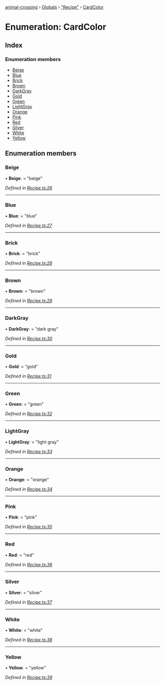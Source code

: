 [animal-crossing](../README.md) › [Globals](../globals.md) › ["Recipe"](../modules/_recipe_.md) › [CardColor](_recipe_.cardcolor.md)

# Enumeration: CardColor

## Index

### Enumeration members

* [Beige](_recipe_.cardcolor.md#beige)
* [Blue](_recipe_.cardcolor.md#blue)
* [Brick](_recipe_.cardcolor.md#brick)
* [Brown](_recipe_.cardcolor.md#brown)
* [DarkGray](_recipe_.cardcolor.md#darkgray)
* [Gold](_recipe_.cardcolor.md#gold)
* [Green](_recipe_.cardcolor.md#green)
* [LightGray](_recipe_.cardcolor.md#lightgray)
* [Orange](_recipe_.cardcolor.md#orange)
* [Pink](_recipe_.cardcolor.md#pink)
* [Red](_recipe_.cardcolor.md#red)
* [Silver](_recipe_.cardcolor.md#silver)
* [White](_recipe_.cardcolor.md#white)
* [Yellow](_recipe_.cardcolor.md#yellow)

## Enumeration members

###  Beige

• **Beige**: = "beige"

*Defined in [Recipe.ts:26](https://github.com/Norviah/animal-crossing/blob/fc7c924/module/types/Recipe.ts#L26)*

___

###  Blue

• **Blue**: = "blue"

*Defined in [Recipe.ts:27](https://github.com/Norviah/animal-crossing/blob/fc7c924/module/types/Recipe.ts#L27)*

___

###  Brick

• **Brick**: = "brick"

*Defined in [Recipe.ts:28](https://github.com/Norviah/animal-crossing/blob/fc7c924/module/types/Recipe.ts#L28)*

___

###  Brown

• **Brown**: = "brown"

*Defined in [Recipe.ts:29](https://github.com/Norviah/animal-crossing/blob/fc7c924/module/types/Recipe.ts#L29)*

___

###  DarkGray

• **DarkGray**: = "dark gray"

*Defined in [Recipe.ts:30](https://github.com/Norviah/animal-crossing/blob/fc7c924/module/types/Recipe.ts#L30)*

___

###  Gold

• **Gold**: = "gold"

*Defined in [Recipe.ts:31](https://github.com/Norviah/animal-crossing/blob/fc7c924/module/types/Recipe.ts#L31)*

___

###  Green

• **Green**: = "green"

*Defined in [Recipe.ts:32](https://github.com/Norviah/animal-crossing/blob/fc7c924/module/types/Recipe.ts#L32)*

___

###  LightGray

• **LightGray**: = "light gray"

*Defined in [Recipe.ts:33](https://github.com/Norviah/animal-crossing/blob/fc7c924/module/types/Recipe.ts#L33)*

___

###  Orange

• **Orange**: = "orange"

*Defined in [Recipe.ts:34](https://github.com/Norviah/animal-crossing/blob/fc7c924/module/types/Recipe.ts#L34)*

___

###  Pink

• **Pink**: = "pink"

*Defined in [Recipe.ts:35](https://github.com/Norviah/animal-crossing/blob/fc7c924/module/types/Recipe.ts#L35)*

___

###  Red

• **Red**: = "red"

*Defined in [Recipe.ts:36](https://github.com/Norviah/animal-crossing/blob/fc7c924/module/types/Recipe.ts#L36)*

___

###  Silver

• **Silver**: = "silver"

*Defined in [Recipe.ts:37](https://github.com/Norviah/animal-crossing/blob/fc7c924/module/types/Recipe.ts#L37)*

___

###  White

• **White**: = "white"

*Defined in [Recipe.ts:38](https://github.com/Norviah/animal-crossing/blob/fc7c924/module/types/Recipe.ts#L38)*

___

###  Yellow

• **Yellow**: = "yellow"

*Defined in [Recipe.ts:39](https://github.com/Norviah/animal-crossing/blob/fc7c924/module/types/Recipe.ts#L39)*
